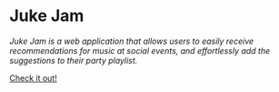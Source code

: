 # Juke Jam

_Juke Jam is a web application that allows users to easily receive recommendations for music at social events, and effortlessly add the suggestions to their party playlist._

[Check it out!](https://jukejam.herokuapp.com/)
